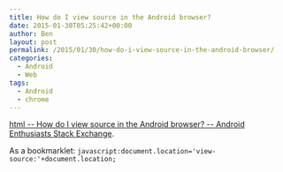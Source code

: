 ```yaml
---
title: How do I view source in the Android browser?
date: 2015-01-30T05:25:42+00:00
author: Ben
layout: post
permalink: /2015/01/30/how-do-i-view-source-in-the-android-browser/
categories:
  - Android
  - Web
tags:
  - Android
  - chrome
---
```

[html -- How do I view source in the Android browser? -- Android Enthusiasts Stack Exchange](http://android.stackexchange.com/questions/5039/how-do-i-view-source-in-the-android-browser).

As a bookmarklet: <code class="javascript">javascript:document.location='view-source:'+document.location;</code>